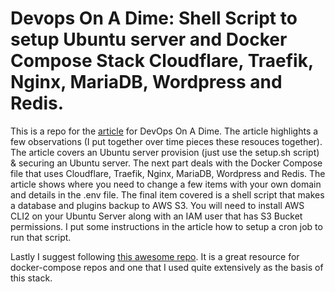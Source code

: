 # Devops On A Dime: Shell Script to setup Ubuntu server and Docker Compose Stack Cloudflare, Traefik, Nginx, MariaDB, Wordpress and Redis. 

This is a repo for the [article](https://dev.to/mcsmythe/devops-on-a-dime-using-docker-compose-with-cloudflare-traefik-nginx-wordpress-mariadb-redis-and-using-aws-s3-for-backups-574b) for DevOps On A Dime. The article highlights a few observations (I put together over time pieces these resouces together). The article covers an Ubuntu server provision (just use the setup.sh script) & securing an Ubuntu server. The next part deals with the Docker Compose file that uses Cloudflare, Traefik, Nginx, MariaDB, Wordpress and Redis. The article shows where you need to change a few items with your own domain and details in the .env file. The final item covered is a shell script that makes a database and plugins backup to AWS S3. You will need to install AWS CLI2 on your Ubuntu Server along with an IAM user that has S3 Bucket permissions.
I put some instructions in the article how to setup a cron job to run that script. 

Lastly I suggest following [this awesome repo](https://github.com/Mettmett). It is a great resource for docker-compose repos and one that I used quite extensively as the basis of this stack.

